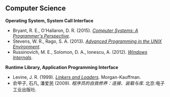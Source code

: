 ## Computer Science

**Operating System, System Call Interface**
- Bryant, R. E., O'Hallaron, D. R. (2015). [*Computer Systems: A Programmer's Perspective*](http://csapp.cs.cmu.edu/).
- Stevens, W. R., Rago, S. A. (2013). [*Advanced Programming in the UNIX Environment*](http://apuebook.com/).
- Russinovich, M. E., Solomon, D. A., Ionescu, A. (2012). [*Windows Internals*](http://technet.microsoft.com/sysinternals/bb963901.aspx).

**Runtime Library, Application Programming Interface**
- Levine, J. R. (1999). [*Linkers and Loaders*](http://linker.iecc.com/). Morgan-Kauffman.
- 俞甲子, 石凡, 潘爱民 (2009). *程序员的自我修养：连接、装载与库*. 北京:电子工业出版社.
